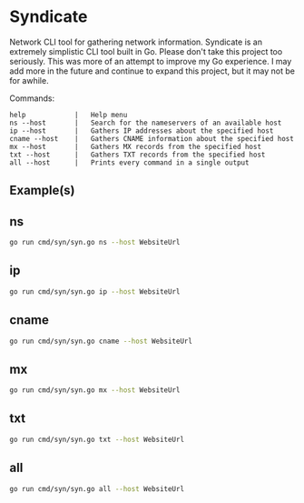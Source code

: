 # Syndicate
Network CLI tool for gathering network information. Syndicate is an extremely simplistic CLI tool built in Go. Please don't take this project too seriously. This was more of an attempt to improve my Go experience. I may add more in the future and continue to expand this project, but it may not be for awhile.

Commands:
```
help            |   Help menu
ns --host       |   Search for the nameservers of an available host
ip --host       |   Gathers IP addresses about the specified host
cname --host    |   Gathers CNAME information about the specified host
mx --host       |   Gathers MX records from the specified host
txt --host      |   Gathers TXT records from the specified host
all --host      |   Prints every command in a single output
```

## Example(s)

## ns
```bash
go run cmd/syn/syn.go ns --host WebsiteUrl
```

## ip
```bash
go run cmd/syn/syn.go ip --host WebsiteUrl
```

## cname
```bash
go run cmd/syn/syn.go cname --host WebsiteUrl
```

## mx
```bash
go run cmd/syn/syn.go mx --host WebsiteUrl
```

## txt
```bash
go run cmd/syn/syn.go txt --host WebsiteUrl
```

## all
```bash
go run cmd/syn/syn.go all --host WebsiteUrl
```